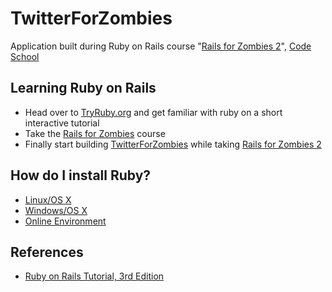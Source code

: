 # TwitterForZombies
Application built during Ruby on Rails course "[Rails for Zombies 2](http://railsforzombiestwo.codeschool.com/)", [Code School](http://codeschool.com/)

## Learning Ruby on Rails
* Head over to [TryRuby.org](http://tryruby.org) and get familiar with ruby on a short interactive tutorial
* Take the [Rails for Zombies](http://railsforzombies.org/) course
* Finally start building [TwitterForZombies](https://github.com/gbrunow/TwitterForZombies/) while taking [Rails for Zombies 2](http://railsforzombiestwo.codeschool.com/)

## How do I install Ruby?
* [Linux/OS X](https://gorails.com/setup/osx/10.10-yosemite)
* [Windows/OS X](http://railsinstaller.org/)
* [Online Environment](https://c9.io/web/sign-up/free)

## References
* [Ruby on Rails Tutorial, 3rd Edition](https://www.softcover.io/email-capture/28fdb94f/ruby_on_rails_tutorial_3rd_edition)
